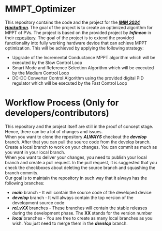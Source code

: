 # MMPT_Optimizer
This repository contains the code and the project for the [***IMM 2024 Hackathon***](https://www.industrymeetsmakers.com/infineon-pv-optimizer). The goal of the project is to create an optimized algorithm for MPPT of PVs. The project is based on the provided project by ***Infineon*** in their [repository](https://github.com/Infineon/IMM2024). The goal of the project is to extend the provided functionality into fully working hardware device that can achieve MPPT optimization. This will be achieved by applying the following strategy:
- Upgrade of the Incremental Conductance MPPT algorithm which will be executed by the Slow Control Loop
- Smart Mode and Reference Selection Algorithm which will be executed by the Medium Control Loop
- DC-DC Converter Control Algorithm using the provided digital PID regulator which will be executed by the Fast Control Loop
# Workflow Process (Only for developers/contributors)
This repository and the project itself are still in the proof of concept stage. Hence, there can be a lot of changes and issues. <br/>
When you want to clone the repository ***ALWAYS*** checkout the ***develop*** branch. After that you can pull the source code from the develop branch. <br/>
Create a local branch to work on your changes. You can commit as much as you want in your local branch. <br/>
When you want to deliver your changes, you need to publish your local branch and create a pull request. In the pull request, it is suggested that you check the checkboxes about deleting the source branch and squashing the branch commits.<br/>
Our goal is to maintain the repository in such way that it always has the following branches:
- ***main*** branch - It will contain the source code of the developed device
- ***develop*** branch - It will always contain the top version of the development source code
- ***rel_vXX*** branches - These branches will contain the stable releases during the development phase. The **XX** stands for the version number
- ***local*** branches - You are free to create as many local branches as you wish. You just need to merge them in the ***develop*** branch.
